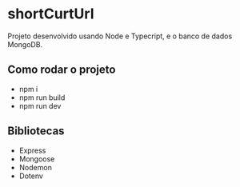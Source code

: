 # shortCurtUrl

Projeto desenvolvido usando Node e Typecript, e o banco de dados MongoDB.

## Como rodar o projeto

- npm i
- npm run build
- npm run dev

## Bibliotecas

- Express
- Mongoose
- Nodemon
- Dotenv
